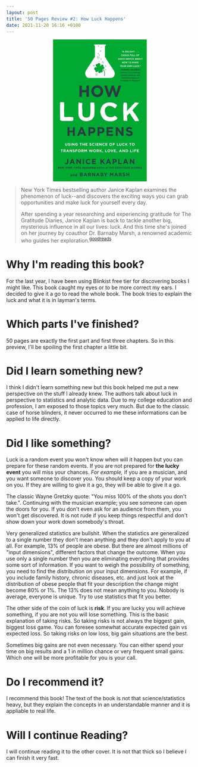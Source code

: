 ```yaml
---
layout: post
title: '50 Pages Review #2: How Luck Happens'
date: 2021-11-20 16:16 +0100
---
```

<img src="/assets/2021-11-20-50-pages-review-2-how-luck-happens/cover.jpg" width="50%" style="display:block;margin-left:auto;margin-right:auto;">

> New York Times bestselling author Janice Kaplan examines the phenomenon of luck--and discovers the exciting ways you can grab opportunities and make luck for yourself every day.
> 
> After spending a year researching and experiencing gratitude for The Gratitude Diaries, Janice Kaplan is back to tackle another big, mysterious influence in all our lives: luck. And this time she's joined on her journey by coauthor Dr. Barnaby Marsh, a renowned academic who guides her exploration.<sup>[goodreads](https://www.goodreads.com/en/book/show/35749437-how-luck-happens)</sup>


# Why I'm reading this book?
For the last year, I have been using Blinkist free tier for discovering books I might like. This book caught my eyes or to be more correct my ears. I decided to give it a go to read the whole book. The book tries to explain the luck and what it is in layman's terms.

# Which parts I've finished?
50 pages are exactly the first part and first three chapters. So in this preview, I'll be spoiling the first chapter a little bit.

# Did I learn something new?
I think I didn't learn something new but this book helped me put a new perspective on the stuff I already knew. The authors talk about luck in perspective to statistics and analytic data. Due to my college education and profession, I am exposed to those topics very much. But due to the classic case of horse blinders, it never occurred to me these informations can be applied to life directly.

# Did I like something?
Luck is a random event you won't know when will it happen but you can prepare for these random events. If you are not prepared for **the lucky event** you will miss your chances. *For example,* if you are a musician, and you want someone to discover you. You should keep a copy of your work on you. If they are willing to give it a go, they will be able to give it a go.

The classic Wayne Gretzky quote: "You miss 100% of the shots you don't take.". Continuing with the musician example; you see someone can open the doors for you. If you don't even ask for an audience from them, you won't get discovered. It is not rude if you keep things respectful and don't show down your work down somebody's throat.

Very generalized statistics are bullshit. When the statistics are generalized to a single number they don't mean anything and they don't apply to you at all. For example, 13% of people are obese. But there are almost millions of "input dimensions", different factors that change the outcome. When you use only a single number then you are eliminating everything that provides some sort of information. If you want to weigh the possibility of something, you need to find the distribution on your input dimensions. For example, if you include family history, chronic diseases, etc. and just look at the distribution of obese people that fit your description the change might become 80% or 1%. The 13% does not mean anything to you. Nobody is average, everyone is unique. Try to use statistics that fit you better.

The other side of the coin of luck is **risk**. If you are lucky you will achieve something, if you are not you will lose something. This is the basic explanation of taking risks. So taking risks is not always the biggest gain, biggest loss game. You can foresee somewhat accurate expected gain vs expected loss. So taking risks on low loss, big gain situations are the best.

Sometimes big gains are not even necessary. You can either spend your time on big results and a 1 in million chance or very frequent small gains. Which one will be more profitable for you is your call.

# Do I recommend it?
I recommend this book! The text of the book is not that science/statistics heavy, but they explain the concepts in an understandable manner and it is appliable to real life.

# Will I continue Reading?
I will continue reading it to the other cover. It is not that thick so I believe I can finish it very fast.